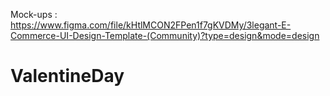 Mock-ups : https://www.figma.com/file/kHtlMCON2FPen1f7gKVDMy/3legant-E-Commerce-UI-Design-Template-(Community)?type=design&mode=design

# ValentineDay
